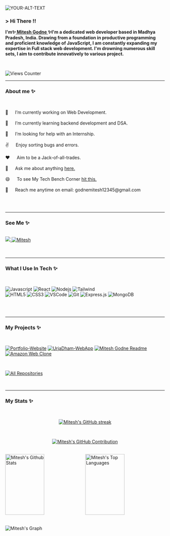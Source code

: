 <!-- Introduction  -->
<picture>
 <source media="(prefers-color-scheme: dark)" srcset="wallpaper.png">
 <source media="(prefers-color-scheme: light)" srcset="wallpaper.png">
 <img alt="YOUR-ALT-TEXT" src="YOUR-DEFAULT-IMAGE">
</picture>


<h3>
         &gt; Hi There !! 
</h3>

<p>
        <b>I'm✨<a target="_blank" href="https://"> Mitesh Godne </a>✨I'm a dedicated web developer based in Madhya Pradesh, India. Drawing from a foundation in productive programming and proficient knowledge of JavaScript, I am constantly expanding my expertise in Full stack web development. I'm drowning numerous skill sets, I aim to contribute innovatively to various project.
       </b> 
</p>
<br/>

 ![Views Counter](https://views-counter.vercel.app/badge?pageId=MiteshGodne%2FViews-Counter)

<hr/>

<!-- About Section -->
 ### About me ✨ 
<br/>
<p>
 🔭 &emsp; I’m currently working on Web Development.<br/><br/>
 🌱 &emsp; I’m currently learning backend development and DSA.<br/><br/>
 🤔 &emsp; I’m looking for help with an Internship.<br/><br/>
 ✌️ &emsp; Enjoy sorting bugs and errors.<br/><br/>
 ❤️ &emsp; Aim to be a Jack-of-all-trades.<br/><br/>
 💬 &emsp; Ask me about anything <a href="https://github.com/MiteshGodne/MiteshGodne/issues">here.</a><br/><br/>
 😄 &emsp; To see My Tech Bench Corner <a href="https://www.github.io.in/meet_7528">hit this.</a><br/><br/>
 📧 &emsp; Reach me anytime on email: godnemitesh12345@gmail.com<br/><br/>
</p>
<br/>
<hr/>

<!-- See Me -->
### See Me ✨
<br/>
 <a href="www.linkedin.com/in/mitesh-godne-31bbbb24b" target="_blank">
  <img src="https://img.shields.io/badge/LinkedIn-0077B5?style=for-the-badge&logo=linkedin&logoColor=white"/>
 </a>
  <a href="https://www.codechef.com/users/miteshgodne" target="_blank">
  <img src="https://img.shields.io/badge/codechef-0A0A0A?style=for-the-badge&logo=codechef&logoColor=white" alt="Mitesh" />
 </a>
 <!-- <a href="https://twitter.com/" target="_blank">
  <img src="https://img.shields.io/badge/Twitter-1DA1F2?style=for-the-badge&logo=twitter&logoColor=white"/>
 </a>
 <a href="https://www.instagram.com/" target="_blank">
  <img src="https://img.shields.io/badge/Instagram-fe4164?style=for-the-badge&logo=instagram&logoColor=white"/>
 </a> -->
<br/>
<br/>
<br/>
<hr/>


### What I Use In Tech ✨  
<br/>

![Javascript](https://img.shields.io/badge/Javascript-F0DB4F?style=for-the-badge&labelColor=black&logo=javascript&logoColor=F0DB4F)
![React](https://img.shields.io/badge/-React-61DBFB?style=for-the-badge&labelColor=black&logo=react&logoColor=61DBFB)
![Nodejs](https://img.shields.io/badge/Nodejs-3C873A?style=for-the-badge&labelColor=black&logo=node.js&logoColor=3C873A)
![Tailwind](https://img.shields.io/badge/Tailwind_CSS-092749?style=for-the-badge&logo=tailwindcss&logoColor=06B6D4&labelColor=000000) 
 <br/>
![HTML5](https://img.shields.io/badge/HTML5-E34F26?style=for-the-badge&logo=html5&logoColor=white)
![CSS3](https://img.shields.io/badge/CSS3-1572B6?style=for-the-badge&logo=css3&logoColor=white)
![VSCode](https://img.shields.io/badge/Visual_Studio-0078d7?style=for-the-badge&logo=visual%20studio&logoColor=white)
![Git](https://img.shields.io/badge/Git-F05032?style=for-the-badge&logo=git&logoColor=white)
![Express.js](https://img.shields.io/badge/Express.js-000000?style=for-the-badge&logo=express&logoColor=white)
![MongoDB](https://img.shields.io/badge/MongoDB-4EA94B?style=for-the-badge&logo=mongodb&logoColor=white)

<!-- ![Bootstrap](https://img.shields.io/badge/Bootstrap-563D7C?style=for-the-badge&logo=bootstrap&logoColor=white) -->
<!-- ![Redux](https://img.shields.io/badge/Redux-593D88?style=for-the-badge&logo=redux&logoColor=white) -->
<!-- ![React Query](https://img.shields.io/badge/-React_Query-FF4154?style=for-the-badge&logo=react%20query&logoColor=white) -->
<!-- ![Typescript](https://img.shields.io/badge/Typescript-007acc?style=for-the-badge&labelColor=black&logo=typescript&logoColor=007acc) -->
<!-- ![Markdown](https://img.shields.io/badge/Markdown-000000?style=for-the-badge&logo=markdown&logoColor=white) -->
<!-- ![React Native](https://img.shields.io/badge/React_Native-20232A?style=for-the-badge&logo=react&logoColor=61DAFB) -->
<!-- ![Next.js](https://img.shields.io/badge/next.js-000000?style=for-the-badge&logo=nextdotjs&logoColor=white) -->
<!-- ![SASS Badge](https://img.shields.io/badge/Sass-CC6699?style=for-the-badge&logo=sass&logoColor=white) -->
<!-- ![Ant-Design](https://img.shields.io/badge/AntDesign-0170FE?style=for-the-badge&logo=antdesign&logoColor=white) -->
<!-- ![Strapi](https://img.shields.io/badge/strapi-2E7EEA?style=for-the-badge&logo=strapi&logoColor=white) -->

<br/>
<br/>
<hr/>

### My Projects ✨  
<br/>

[![Portfolio-Website](https://github-readme-stats.vercel.app/api/pin/?username=MiteshGodne&repo=MyPortfolio&border_color=7F3FBF&bg_color=0D1117&title_color=C9D1D9&text_color=8B949E&icon_color=7F3FBF)](https://github.com/MiteshGodne/Portfolio-Website)
[![UrjaDham-WebApp](https://github/?username=MiteshGodne&repo=UrjaDham&border_color=7F3FBF&bg_color=0D1117&title_color=C9D1D9&text_color=8B949E&icon_color=7F3FBF)](https://github.com/MiteshGodne/Weather-WebApp)
[![Mitesh Godne Readme](https://github-readme-stats.vercel.app/api/pin/?username=MiteshGodne&repo=MiteshGodne&border_color=7F3FBF&bg_color=0D1117&title_color=C9D1D9&text_color=8B949E&icon_color=7F3FBF)](https://github.com/MiteshGodne/MiteshGodne)
[![Amazon Web Clone](https://github-readme-stats.vercel.app/api/pin/?username=MiteshGodne&repo=AmazonClone&border_color=7F3FBF&bg_color=0D1117&title_color=C9D1D9&text_color=8B949E&icon_color=7F3FBF)](https://github.com/MiteshGodne/Todo-WebApp)

<br/>

<p align="left">
  <a href="https://github.com/MiteshGodne?tab=repositories" target="_blank"><img alt="All Repositories" title="All Repositories" src="https://img.shields.io/badge/-All%20Repos-2962FF?style=for-the-badge&logo=koding&logoColor=white"/></a>
</p>
<br/>
<hr/>

### My Stats ✨  
<br/>

<p align="center">
  <a href="https://github.com/MiteshGodne">
    <img src="https://github-readme-streak-stats.herokuapp.com/?user=MiteshGodne&theme=radical&border=7F3FBF&background=0D1117" alt="Mitesh's GitHub streak"/>
  </a>
</p>
<br/>

<p align="center">
  <a href="https://github.com/Mitesh307">
    <img src="https://github-profile-summary-cards.vercel.app/api/cards/profile-details?username=MiteshGodne&theme=radical" alt="Mitesh's GitHub Contribution"/>
  </a>
</p>
<br/>

<a>
    <a href="https://github.com/MiteshGodne"><img alt="Mitesh's Github Stats" src="https://denvercoder1-github-readme-stats.vercel.app/api?username=MiteshGodne&show_icons=true&count_private=true&theme=react&border_color=7F3FBF&bg_color=0D1117&title_color=F85D7F&icon_color=F8D866" height="192px" width="49.5%"/></a>
  <a href="https://github.com/MiteshGodne"><img alt="Mitesh's Top Languages" src="https://denvercoder1-github-readme-stats.vercel.app/api/top-langs/?username=MiteshGodne&langs_count=8&layout=compact&theme=react&border_color=7F3FBF&bg_color=0D1117&title_color=F85D7F&icon_color=F8D866" height="192px" width="49.5%"/></a>
  <br/>
</a>
<br/>

![Mitesh's Graph](https://github-readme-activity-graph.vercel.app/graph?username=MiteshGodne&custom_title=Mitesh's%20GitHub%20Activity%20Graph&bg_color=0D1117&color=7F3FBF&line=7F3FBF&point=7F3FBF&area_color=FFFFFF&title_color=FFFFFF&area=true)


